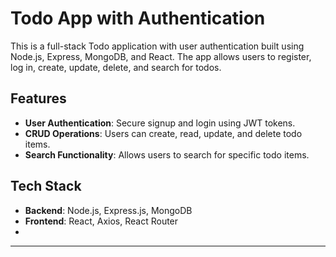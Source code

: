 # Todo App with Authentication

This is a full-stack Todo application with user authentication built using Node.js, Express, MongoDB, and React. The app allows users to register, log in, create, update, delete, and search for todos. 

## Features

- **User Authentication**: Secure signup and login using JWT tokens.
- **CRUD Operations**: Users can create, read, update, and delete todo items.
- **Search Functionality**: Allows users to search for specific todo items.

## Tech Stack

- **Backend**: Node.js, Express.js, MongoDB
- **Frontend**: React, Axios, React Router
- 
---
